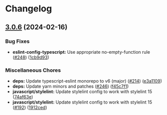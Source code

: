 # Changelog

## [3.0.6](https://github.com/kronostechnologies/standards/compare/eslint-config-typescript-v3.0.5...eslint-config-typescript-v3.0.6) (2024-02-16)


### Bug Fixes

* **eslint-config-typescript:** Use appropriate no-empty-function rule ([#248](https://github.com/kronostechnologies/standards/issues/248)) ([1cb9d93](https://github.com/kronostechnologies/standards/commit/1cb9d9332f86a8c8fb3ec849a0083473ce982e37))


### Miscellaneous Chores

* **deps:** Update typescript-eslint monorepo to v6 (major) ([#214](https://github.com/kronostechnologies/standards/issues/214)) ([e3a1109](https://github.com/kronostechnologies/standards/commit/e3a1109a14e0e20e35661b60dd1f198e06bd4427))
* **deps:** Update yarn minors and patches ([#246](https://github.com/kronostechnologies/standards/issues/246)) ([f45c7f1](https://github.com/kronostechnologies/standards/commit/f45c7f179d0c879f81c5adbcbb4550c9882e7a15))
* **javascript/stylelint:** Update stylelint config to work with stylelint 15 ([74af63e](https://github.com/kronostechnologies/standards/commit/74af63eae81047c9bd2ed988a2858b21e74427e1))
* **javascript/stylelint:** Update stylelint config to work with stylelint 15 ([#192](https://github.com/kronostechnologies/standards/issues/192)) ([1912ced](https://github.com/kronostechnologies/standards/commit/1912cedc0474a4ef28a701f80c5f67e994ac670b))
